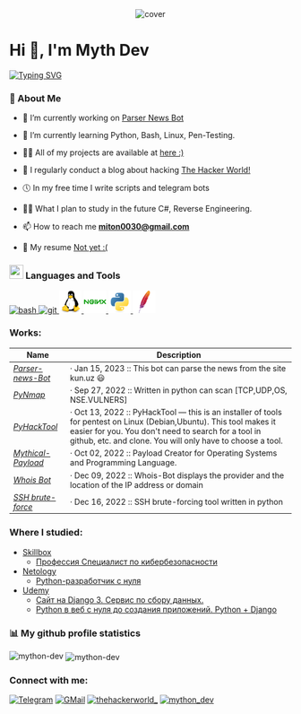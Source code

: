 <div align="center">
<img width="100%" height = "250px" src="https://raw.githubusercontent.com/rahulbanerjee26/githubProfileReadmeGenerator/main/banners/banner9.gif" alt="cover" />
</div>

<h1>Hi 👋, I'm Myth Dev</h1>
<!-- <p align='center'> -->
<a  href="https://github.com/mython-dev"><img src="https://readme-typing-svg.demolab.com?font=Fira+Code&pause=1000&color=1EC027&background=FFCAEA00&center=true&vCenter=true&width=435&lines=Im+a+junior+backend+developer;Im+a+junior+cybersecurity+specialist;Im+a+system+administrator+Linux" alt="Typing SVG" /></a>
<!-- </p> -->

### 🚀 About Me

- 🔭 I’m currently working on [Parser News Bot](https://github.com/mython-dev/Parser-news)

- 🌱 I’m currently learning Python, Bash, Linux, Pen-Testing.

- 👨‍💻 All of my projects are available at [here :)](https://github.com/mython-dev?tab=repositories)

- 📝 I regularly conduct a blog about hacking [The Hacker World!](https://instagram.com/thehackerworld_)

- 🕔 In my free time I write scripts and telegram bots 

- 👨‍💻 What I plan to study in the future C#, Reverse Engineering.

- 📫 How to reach me **miton0030@gmail.com**

- 📄 My resume [Not yet :(](https://404.com/)



<h3> <img src = "https://media2.giphy.com/media/QssGEmpkyEOhBCb7e1/giphy.gif?cid=ecf05e47a0n3gi1bfqntqmob8g9aid1oyj2wr3ds3mg700bl&rid=giphy.gif" width = 25px height=25px> Languages and Tools   </h3>

<p align="left"> <a href="https://www.gnu.org/software/bash/" target="_blank" rel="noreferrer"> <img src="https://www.vectorlogo.zone/logos/gnu_bash/gnu_bash-icon.svg" alt="bash" width="40" height="40"/> </a><a href="https://git-scm.com/" target="_blank" rel="noreferrer"> <img src="https://www.vectorlogo.zone/logos/git-scm/git-scm-icon.svg" alt="git" width="40" height="40"/> </a> <a href="https://www.linux.org/" target="_blank" rel="noreferrer"> <img src="https://raw.githubusercontent.com/devicons/devicon/master/icons/linux/linux-original.svg" alt="linux" width="40" height="40"/> </a> <a href="https://www.nginx.com" target="_blank" rel="noreferrer"> <img src="https://raw.githubusercontent.com/devicons/devicon/master/icons/nginx/nginx-original.svg" alt="nginx" width="40" height="40"/> </a> <a href="https://www.python.org" target="_blank" rel="noreferrer"> <img src="https://raw.githubusercontent.com/devicons/devicon/master/icons/python/python-original.svg" alt="python" width="40" height="40"/> </a> 
<img width="40" height = "40" src="https://raw.githubusercontent.com/devicons/devicon/1119b9f84c0290e0f0b38982099a2bd027a48bf1/icons/apache/apache-original.svg"/>
</p>


<h3>Works:</h3>
      
| Name                  | Description                                            |
| ----------------------|------------------------------------------------------- |
| _[Parser-news-Bot](https://github.com/mython-dev/Parser-news)_ | ·  Jan 15, 2023 :: This bot can parse the news from the site kun.uz 😃
| _[PyNmap](https://github.com/mython-dev/PyNmap)_ | · Sep 27, 2022 :: Written in python can scan [TCP,UDP,OS, NSE.VULNERS]
|_[PyHackTool](https://github.com/mython-dev/pyhacktool)_ | · Oct 13, 2022 :: PyHackTool — this is an installer of tools for pentest on Linux (Debian,Ubuntu). This tool makes it easier for you. You don't need to search for a tool in github, etc. and clone. You will only have to choose a tool.|
|_[Mythical-Payload](https://github.com/mython-dev/mythical-payload)_ | · Oct 02, 2022 :: Payload Creator for Operating Systems and Programming Language.|
|_[Whois Bot](https://github.com/mython-dev/Whois-Bot)_ | · Dec 09, 2022 :: Whois-Bot displays the provider and the location of the IP address or domain |
|_[SSH brute-force](https://github.com/mython-dev/ssh-brute-force)_ | · Dec 16, 2022 :: SSH brute-forcing tool written in python |

<h3>Where I studied:</h3>

- [Skillbox](https://skillbox.com/)
   - [Профессия Специалист по кибербезопасности](https://skillbox.uz/course/profession-cybersecurity/)
- [Netology](https://netology.ru/)
   - [Python-разработчик с нуля](https://netology.ru/programs/python) 
- [Udemy](https://www.udemy.com/)
   - [Сайт на Django 3. Сервис по сбору данных.](https://www.udemy.com/course/site-on-django-3/)
   - [Python в веб с нуля до создания приложений. Python + Django](www.udemy.com/course/python-pythondjango/)


<h3>📊 My github profile statistics</h3>

<p><img align="left" src="https://github-readme-stats.vercel.app/api/top-langs?username=mython-dev&show_icons=true&locale=en&layout=compact" alt="mython-dev" /></p>


<p>&nbsp;<img align="center" src="https://github-readme-stats.vercel.app/api?username=mython-dev&show_icons=true&locale=en" alt="mython-dev" /></p>

<h3 align="left">Connect with me:</h3>

[<img alt="Telegram" src="https://img.shields.io/badge/Telegram-2CA5E0?style=for-the-badge&logo=telegram&logoColor=white"/>][telegram]
[<img alt="GMail" src="https://img.shields.io/badge/Gmail-D14836?style=for-the-badge&logo=gmail&logoColor=white"/>][gmail]
[<img alt="thehackerworld_" src="https://img.shields.io/badge/thehackerworld_-E4405F?style=for-the-badge&logo=instagram&logoColor=white"/>][thehackerworld_]
[<img alt="mython_dev" src="https://img.shields.io/badge/mython_dev-E4405F?style=for-the-badge&logo=instagram&logoColor=white"/>][mython_dev]

[telegram]: https://t.me/myth_dev
[gmail]: mailto:miton0030@gmail.com
[thehackerworld_]: https://instagram.com/thehackerworld_
[mython_dev]: https://instagram.com/mython_dev

